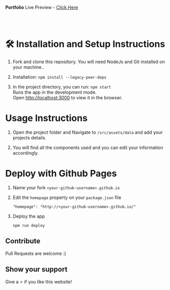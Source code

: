 **Portfolio**
Live Preview - [Click Here]([https://personal-portfolio-saaduu.vercel.app/])

<br/>
<br/>

# 🛠 Installation and Setup Instructions

1. Fork and clone this repository. You will need NodeJs and Git installed on your machine..

2. Installation: `npm install --legacy-peer-deps`

3. In the project directory, you can run: `npm start`\
Runs the app in the development mode.\
Open [http://localhost:3000](http://localhost:3000) to view it in the browser.

# Usage Instructions

1. Open the project folder and Navigate to `/src/assets/data` and add your projects details.

2. You will find all the components used and you can edit your information accordingly.

# Deploy with Github Pages

1. Name your fork `<your-github-username>.github.io`
2. Edit the `homepage` property on your `package.json` file

      `"homepage": "http://<your-github-username>.github.io/"`


3. Deploy the app

   `npm run deploy`

## Contribute

Pull Requests are welcome :)

## Show your support

Give a ⭐ if you like this website!
